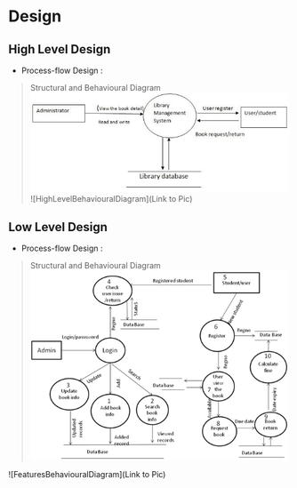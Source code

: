 # Design

## High Level Design 
* Process-flow Design :

>Structural and Behavioural Diagram
![HighLevelStructuralDiagram](https://github.com/manjunath-97/mini-project-ltts/blob/master/2_Design/System-Design-Of-Library-Management-System-high-level.jpg)
![HighLevelBehaviouralDiagram](Link to Pic)

## Low Level Design 
* Process-flow Design :

>Structural and Behavioural Diagram
![FeaturesLevelStructuralDiagram](https://github.com/manjunath-97/mini-project-ltts/blob/476eabd276b30ee4b60748dc5e9f3ed576672ea0/2_Design/System-Design-Of-Library-Management-System-lowlevel.png)

![FeaturesBehaviouralDiagram](Link to Pic)
